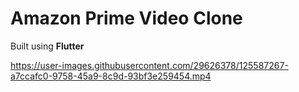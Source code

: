 # Amazon Prime Video Clone

Built using <b>Flutter</b>

https://user-images.githubusercontent.com/29626378/125587267-a7ccafc0-9758-45a9-8c9d-93bf3e259454.mp4

